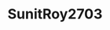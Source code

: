 ---
title: SunitRoy2703
github: https://github.com/SunitRoy2703
mode: dark
transition: 3s
archetype:
  - Little Bit of Everything
---